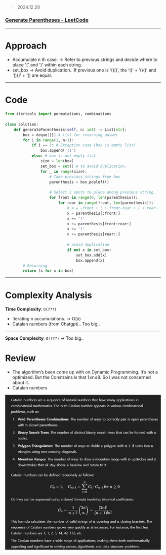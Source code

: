 > 2024.12.28
> 

### [Generate Parentheses - LeetCode](https://leetcode.com/problems/generate-parentheses/)

---

# Approach

- Accumulate n th case. → Refer to previous strings and decide where to place '(' and ')' within each string.
- set_box → Avoid duplication.. If previous one is ‘()()’, the ‘()’ + ‘()()’ and ‘()()’ + ‘() are equal.

---

# Code

```python
from itertools import permutations, combinations

class Solution:
    def generateParenthesis(self, n: int) -> List[str]:
        box = deque([]) # list for returning answer
        for i in range(1, n+1):
            if i == 1: # Exception case (box is empty list)
                box.append('()')
            else: # box is not empty list
                size = len(box)
                set_box = set() # to avoid duplication.
                for _ in range(size):
                    # Take previous strings from box
                    parenthesis = box.popleft()

                    # Select 2 spots to place among previous string.
                    for front in range(0, len(parenthesis)):
                        for rear in range(front, len(parenthesis)):
                            # x = ~front + ( + front~rear + ) + rear~
                            x = parenthesis[:front:]
                            x += '('
                            x += parenthesis[front:rear:]
                            x += ')'
                            x += parenthesis[rear::]

                            # avoid duplication
                            if not x in set_box:
                                set_box.add(x)
                                box.append(x)
        # Returning
        return [x for x in box]
```

---

# Complexity Analysis

**Time Complexity**: `O(???)` 

- Iterating n accumulations. → O(n)
- Catalan numbers (from Chatgpt).. Too big..

---

**Space Complexity**: `O(???)` → Too big..

# Review

- The algorithm’s been come up with on Dynamic Programming. It’s not a optimized. But the Constrains is that 1≤n≤8. So I was not concerned about it.
- Catalan numbers

![alt text](image-3.png)